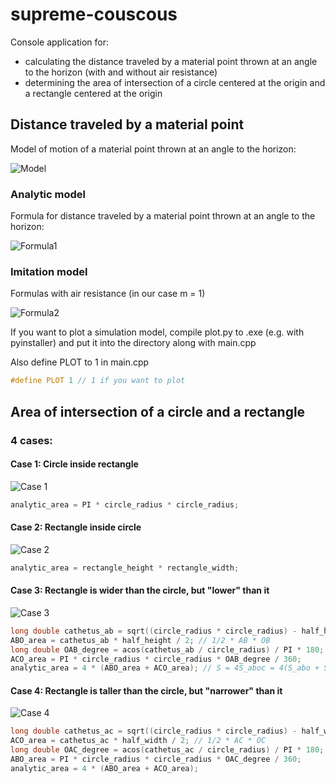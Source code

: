 # supreme-couscous
Console application for:
- calculating the distance traveled by a material point thrown at an angle to the horizon (with and without air resistance)
- determining the area of intersection of a circle centered at the origin and a rectangle centered at the origin
## Distance traveled by a material point
Model of motion of a material point thrown at an angle to the horizon:

![Model](https://user-images.githubusercontent.com/75331348/153642082-c8282041-9aad-4d72-b526-a827af98f7c1.png)

### Analytic model
Formula for distance traveled by a material point thrown at an angle to the horizon: 

![Formula1](https://sun9-15.userapi.com/impg/p6ZEYz0uNbNbRB06P6mgexWdjSqB7JPQDK2Caw/YqkPXep6pDM.jpg?size=135x53&quality=96&sign=a39ad5c2e861437fd8630cf65456d1c2&type=album "Analytic model formula")
### Imitation model
Formulas with air resistance (in our case m = 1)

![Formula2](https://sun9-62.userapi.com/impg/sEJLcI1uA_UaSZeNXnIQhw1sPzparCpjOcqqNg/3JZJCqEJ6IY.jpg?size=677x365&quality=96&sign=915d73eef0e64ad7cc2614645a503267&type=album "Imitation model formula")

If you want to plot a simulation model, compile plot.py to .exe (e.g. with pyinstaller) and put it into the directory along with main.cpp

Also define PLOT to 1 in main.cpp
```cpp
#define PLOT 1 // 1 if you want to plot
```

## Area of intersection of a circle and a rectangle
### 4 cases:
#### Case 1: Circle inside rectangle

![Case 1](https://sun9-61.userapi.com/impg/R11cKVRuI5ZAmAIaFRikU4If7XbtQ-6vZRHNZw/Hg8ZTblGXXc.jpg?size=317x383&quality=96&sign=28ddf718f69330c06d84aaa8ca64d36e&type=album "Case 1")
```cpp
analytic_area = PI * circle_radius * circle_radius;
```
#### Case 2: Rectangle inside circle

![Case 2](https://sun9-33.userapi.com/impg/49wjBd6v1LrpmhP8MVlTntP8Ge8EBoGdEwA17g/dVAuiTou9HA.jpg?size=382x426&quality=96&sign=e1608bc8ec5d2ca66e2016b0feda3a00&type=album "Case 2")
```cpp
analytic_area = rectangle_height * rectangle_width;
```
#### Case 3: Rectangle is wider than the circle, but **"lower"** than it

![Case 3](https://sun9-27.userapi.com/impg/0peCv7crmYeHDjqMYFn11S29xeg49BjoNqx4GA/WwbmjkTtsCg.jpg?size=499x364&quality=96&sign=76dbec62d058190eec6048b621164f2f&type=album "Case 3")
```cpp
long double cathetus_ab = sqrt((circle_radius * circle_radius) - half_height * half_height); // AB = sqrt(AO^2 - OB^2)
ABO_area = cathetus_ab * half_height / 2; // 1/2 * AB * OB
long double OAB_degree = acos(cathetus_ab / circle_radius) / PI * 180;
ACO_area = PI * circle_radius * circle_radius * OAB_degree / 360;
analytic_area = 4 * (ABO_area + ACO_area); // S = 4S_aboc = 4(S_abo + S_aoc)
```
#### Case 4: Rectangle is taller than the circle, but **"narrower"** than it

![Case 4](https://sun9-12.userapi.com/impg/k1mrZeOs9HdMUTX_IDk2pqVgdLQxp7ugH_fC7w/yC44Qy5RLFQ.jpg?size=325x442&quality=96&sign=997a3bbac96afa95ef1eaac4f4e17158&type=album "Case 4")
```cpp
long double cathetus_ac = sqrt((circle_radius * circle_radius) - half_width * half_width/ 2);
ACO_area = cathetus_ac * half_width / 2; // 1/2 * AC * OC
long double OAC_degree = acos(cathetus_ac / circle_radius) / PI * 180;
ABO_area = PI * circle_radius * circle_radius * OAC_degree / 360;
analytic_area = 4 * (ABO_area + ACO_area);
```
